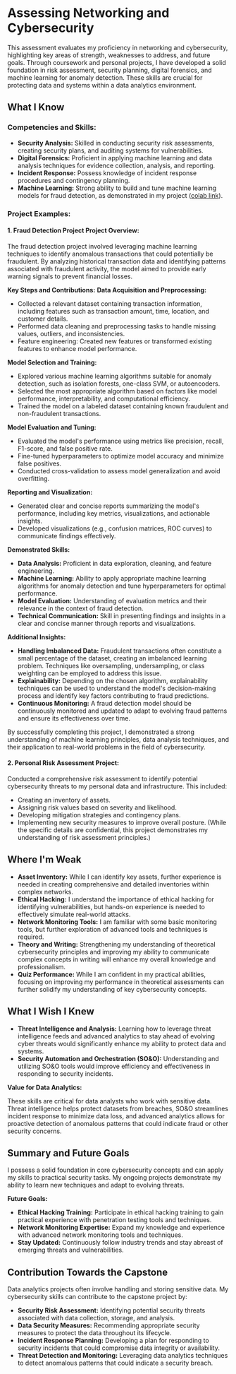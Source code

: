 # Assessing Networking and Cybersecurity
This assessment evaluates my proficiency in networking and cybersecurity, highlighting key areas of strength, weaknesses to address, and future goals. Through coursework and personal projects, I have developed a solid foundation in risk assessment, security planning, digital forensics, and machine learning for anomaly detection. These skills are crucial for protecting data and systems within a data analytics environment.

## What I Know

### Competencies and Skills:

-   **Security Analysis:** Skilled in conducting security risk assessments, creating security plans, and auditing systems for vulnerabilities.
-   **Digital Forensics:** Proficient in applying machine learning and data analysis techniques for evidence collection, analysis, and reporting.
-   **Incident Response:** Possess knowledge of incident response procedures and contingency planning.
-   **Machine Learning:** Strong ability to build and tune machine learning models for fraud detection, as demonstrated in my project ([colab link](https://colab.research.google.com/drive/1-1iOVxsgpJGXIqFIlzJw2SXI4mu8D8s9?usp=sharing)).

### Project Examples:
#### 1. Fraud Detection Project Project Overview:
The fraud detection project involved leveraging machine learning techniques to identify anomalous transactions that could potentially be fraudulent. By analyzing historical transaction data and identifying patterns associated with fraudulent activity, the model aimed to provide early warning signals to prevent financial losses.

**Key Steps and Contributions:**
**Data Acquisition and Preprocessing:**
   -   Collected a relevant dataset containing transaction information, including features such as transaction amount, time, location, and customer details.
   -   Performed data cleaning and preprocessing tasks to handle missing values, outliers, and inconsistencies.
   -   Feature engineering: Created new features or transformed existing features to enhance model performance.
 
**Model Selection and Training:**
   -   Explored various machine learning algorithms suitable for anomaly detection, such as isolation forests, one-class SVM, or autoencoders.
   -   Selected the most appropriate algorithm based on factors like model performance, interpretability, and computational efficiency.
   -   Trained the model on a labeled dataset containing known fraudulent and non-fraudulent transactions.
  
**Model Evaluation and Tuning:**
   -   Evaluated the model's performance using metrics like precision, recall, F1-score, and false positive rate.
   -   Fine-tuned hyperparameters to optimize model accuracy and minimize false positives.
   -   Conducted cross-validation to assess model generalization and avoid overfitting.
  
**Reporting and Visualization:**
   -   Generated clear and concise reports summarizing the model's performance, including key metrics, visualizations, and actionable insights.
   -   Developed visualizations (e.g., confusion matrices, ROC curves) to communicate findings effectively.

**Demonstrated Skills:**
-   **Data Analysis:** Proficient in data exploration, cleaning, and feature engineering.
-   **Machine Learning:** Ability to apply appropriate machine learning algorithms for anomaly detection and tune hyperparameters for optimal performance.
-   **Model Evaluation:** Understanding of evaluation metrics and their relevance in the context of fraud detection.
-   **Technical Communication:** Skill in presenting findings and insights in a clear and concise manner through reports and visualizations.

**Additional Insights:**
-   **Handling Imbalanced Data:** Fraudulent transactions often constitute a small percentage of the dataset, creating an imbalanced learning problem. Techniques like oversampling, undersampling, or class weighting can be employed to address this issue.
-   **Explainability:** Depending on the chosen algorithm, explainability techniques can be used to understand the model's decision-making process and identify key factors contributing to fraud predictions.
-   **Continuous Monitoring:** A fraud detection model should be continuously monitored and updated to adapt to evolving fraud patterns and ensure its effectiveness over time.

By successfully completing this project, I demonstrated a strong understanding of machine learning principles, data analysis techniques, and their application to real-world problems in the field of cybersecurity.

#### 2. Personal Risk Assessment Project:
Conducted a comprehensive risk assessment to identify potential cybersecurity threats to my personal data and infrastructure. This included:
   -   Creating an inventory of assets.
   -   Assigning risk values based on severity and likelihood.
   -   Developing mitigation strategies and contingency plans.
   -   Implementing new security measures to improve overall posture. (While the specific details are confidential, this project demonstrates my understanding of risk assessment principles.)

## Where I'm Weak

-   **Asset Inventory:** While I can identify key assets, further experience is needed in creating comprehensive and detailed inventories within complex networks.
-   **Ethical Hacking:** I understand the importance of ethical hacking for identifying vulnerabilities, but hands-on experience is needed to effectively simulate real-world attacks.
-   **Network Monitoring Tools:** I am familiar with some basic monitoring tools, but further exploration of advanced tools and techniques is required.
-   **Theory and Writing:** Strengthening my understanding of theoretical cybersecurity principles and improving my ability to communicate complex concepts in writing will enhance my overall knowledge and professionalism.
-   **Quiz Performance:** While I am confident in my practical abilities, focusing on improving my performance in theoretical assessments can further solidify my understanding of key cybersecurity concepts.

## What I Wish I Knew

-   **Threat Intelligence and Analysis:** Learning how to leverage threat intelligence feeds and advanced analytics to stay ahead of evolving cyber threats would significantly enhance my ability to protect data and systems.
-   **Security Automation and Orchestration (SO&O):** Understanding and utilizing SO&O tools would improve efficiency and effectiveness in responding to security incidents.

**Value for Data Analytics:**

These skills are critical for data analysts who work with sensitive data. Threat intelligence helps protect datasets from breaches, SO&O streamlines incident response to minimize data loss, and advanced analytics allows for proactive detection of anomalous patterns that could indicate fraud or other security concerns.

## Summary and Future Goals
I possess a solid foundation in core cybersecurity concepts and can apply my skills to practical security tasks. My ongoing projects demonstrate my ability to learn new techniques and adapt to evolving threats.

**Future Goals:**

-   **Ethical Hacking Training:** Participate in ethical hacking training to gain practical experience with penetration testing tools and techniques.
-   **Network Monitoring Expertise:** Expand my knowledge and experience with advanced network monitoring tools and techniques.
-   **Stay Updated:** Continuously follow industry trends and stay abreast of emerging threats and vulnerabilities.

## Contribution Towards the Capstone

Data analytics projects often involve handling and storing sensitive data. My cybersecurity skills can contribute to the capstone project by:

-   **Security Risk Assessment:** Identifying potential security threats associated with data collection, storage, and analysis.
-   **Data Security Measures:** Recommending appropriate security measures to protect the data throughout its lifecycle.
-   **Incident Response Planning:** Developing a plan for responding to security incidents that could compromise data integrity or availability.
-   **Threat Detection and Monitoring:** Leveraging data analytics techniques to detect anomalous patterns that could indicate a security breach.

